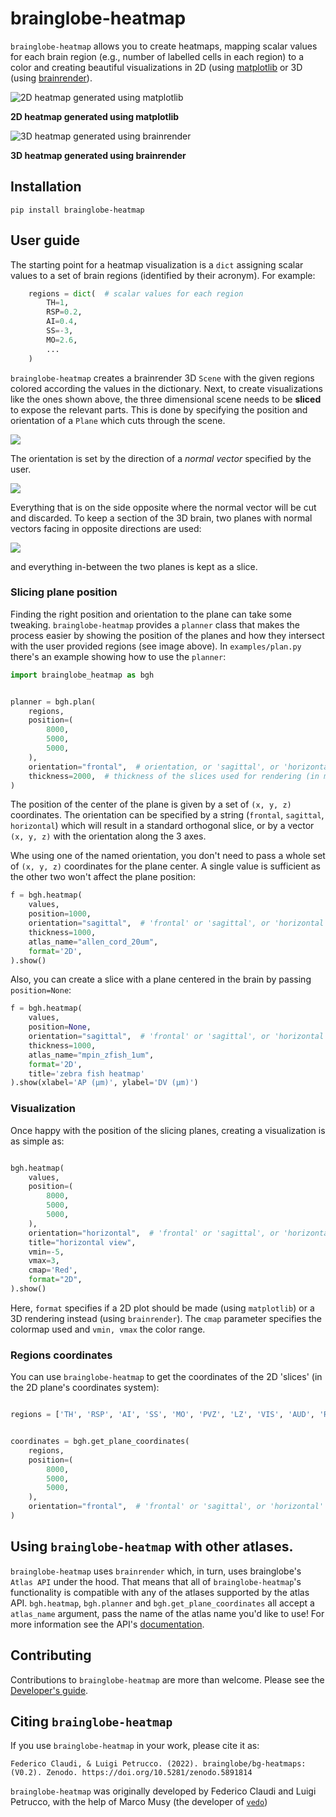 # brainglobe-heatmap
`brainglobe-heatmap` allows you to create heatmaps, mapping scalar values for each brain region (e.g., number of labelled cells in each region) to a color and creating beautiful visualizations in 2D (using [matplotlib](https://matplotlib.org/) or 3D (using [brainrender](https://brainglobe.info/documentation/brainrender/index.html)).

![2D heatmap generated using matplotlib](https://raw.githubusercontent.com/brainglobe/brainglobe-heatmap/main/images/hm_2d.png)

**2D heatmap generated using matplotlib**

![3D heatmap generated using brainrender](https://raw.githubusercontent.com/brainglobe/brainglobe-heatmap/main/images/hm_3d.png)

**3D heatmap generated using brainrender**

## Installation
`pip install brainglobe-heatmap`


## User guide
The starting point for a heatmap visualization is a `dict` assigning scalar values to a set of brain regions (identified by their acronym).
For example:

```python
    regions = dict(  # scalar values for each region
        TH=1,
        RSP=0.2,
        AI=0.4,
        SS=-3,
        MO=2.6,
        ...
    )
```

`brainglobe-heatmap` creates a brainrender 3D `Scene` with the given regions colored according the values in the dictionary.
Next, to create visualizations like the ones shown above, the three dimensional scene needs to be **sliced** to expose
the relevant parts.
This is done by specifying the position and orientation of a `Plane` which cuts through the scene.

![](https://raw.githubusercontent.com/brainglobe/brainglobe-heatmap/main/images/planning_1.png)

The orientation is set by the direction of a *normal vector* specified by the user.

![](https://raw.githubusercontent.com/brainglobe/brainglobe-heatmap/main/images/planning_2.png)

Everything that is on the side opposite where the normal vector will be cut and discarded.
To keep a section of the 3D brain, two planes with normal vectors facing in opposite directions are used:

![](https://raw.githubusercontent.com/brainglobe/brainglobe-heatmap/main/images/planning_3.png)

and everything in-between the two planes is kept as a slice.

### Slicing plane position
Finding the right position and orientation to the plane can take some tweaking. `brainglobe-heatmap` provides a `planner` class that makes the process easier by showing the position of the planes and how they intersect with the user provided regions (see image above).
In `examples/plan.py` there's an example showing how to use the `planner`:

```python
import brainglobe_heatmap as bgh


planner = bgh.plan(
    regions,
    position=(
        8000,
        5000,
        5000,
    ),
    orientation="frontal",  # orientation, or 'sagittal', or 'horizontal' or a tuple (x,y,z)
    thickness=2000,  # thickness of the slices used for rendering (in microns)
)
```

The position of the center of the plane is given by a set of `(x, y, z)` coordinates. The orientation can be specified by a string (`frontal`, `sagittal`, `horizontal`) which will result in a standard orthogonal slice, or by a vector `(x, y, z)` with the orientation along the 3 axes.

Whe using one of the named orientation, you don't need to pass a whole set of `(x, y, z)` coordinates for the plane center. A single value is sufficient as the other two won't affect the plane position:

```python
f = bgh.heatmap(
    values,
    position=1000,
    orientation="sagittal",  # 'frontal' or 'sagittal', or 'horizontal' or a tuple (x,y,z)
    thickness=1000,
    atlas_name="allen_cord_20um",
    format='2D',
).show()

```

Also, you can create a slice with a plane centered in the brain by passing `position=None`:
```python
f = bgh.heatmap(
    values,
    position=None,
    orientation="sagittal",  # 'frontal' or 'sagittal', or 'horizontal' or a tuple (x,y,z)
    thickness=1000,
    atlas_name="mpin_zfish_1um",
    format='2D',
    title='zebra fish heatmap'
).show(xlabel='AP (μm)', ylabel='DV (μm)')
```

### Visualization
Once happy with the position of the slicing planes, creating a visualization is as simple as:

```python

bgh.heatmap(
    values,
    position=(
        8000,
        5000,
        5000,
    ),
    orientation="horizontal",  # 'frontal' or 'sagittal', or 'horizontal' or a tuple (x,y,z)
    title="horizontal view",
    vmin=-5,
    vmax=3,
    cmap='Red',
    format="2D",
).show()
```

Here, `format` specifies if a 2D plot should be made (using `matplotlib`) or a 3D rendering instead (using `brainrender`). The `cmap` parameter specifies the colormap used and `vmin, vmax` the color range.

### Regions coordinates
You can use `brainglobe-heatmap` to get the coordinates of the 2D 'slices' (in the 2D plane's coordinates system):


```python

regions = ['TH', 'RSP', 'AI', 'SS', 'MO', 'PVZ', 'LZ', 'VIS', 'AUD', 'RHP', 'STR', 'CB', 'FRP', 'HIP', 'PA']


coordinates = bgh.get_plane_coordinates(
    regions,
    position=(
        8000,
        5000,
        5000,
    ),
    orientation="frontal",  # 'frontal' or 'sagittal', or 'horizontal' or a tuple (x,y,z)
)
```

## Using `brainglobe-heatmap` with other atlases.

`brainglobe-heatmap` uses `brainrender` which, in turn, uses brainglobe's `Atlas API` under the hood. That means that all of `brainglobe-heatmap`'s functionality is compatible with any of the atlases supported by the atlas API. `bgh.heatmap`, `bgh.planner` and `bgh.get_plane_coordinates` all accept a `atlas_name` argument, pass the name of the atlas name you'd like to use!
For more information see the API's [documentation](https://brainglobe.info/documentation/bg-atlasapi/index.html).

## Contributing
Contributions to `brainglobe-heatmap` are more than welcome. Please see the [Developer's guide](https://github.com/brainglobe/.github/blob/main/CONTRIBUTING.md).

## Citing `brainglobe-heatmap`
If you use `brainglobe-heatmap` in your work, please cite it as:

```
Federico Claudi, & Luigi Petrucco. (2022). brainglobe/bg-heatmaps: (V0.2). Zenodo. https://doi.org/10.5281/zenodo.5891814
```

`brainglobe-heatmap` was originally developed by Federico Claudi and Luigi Petrucco, with the help of Marco Musy (the developer of [`vedo`](https://github.com/marcomusy/vedo))
